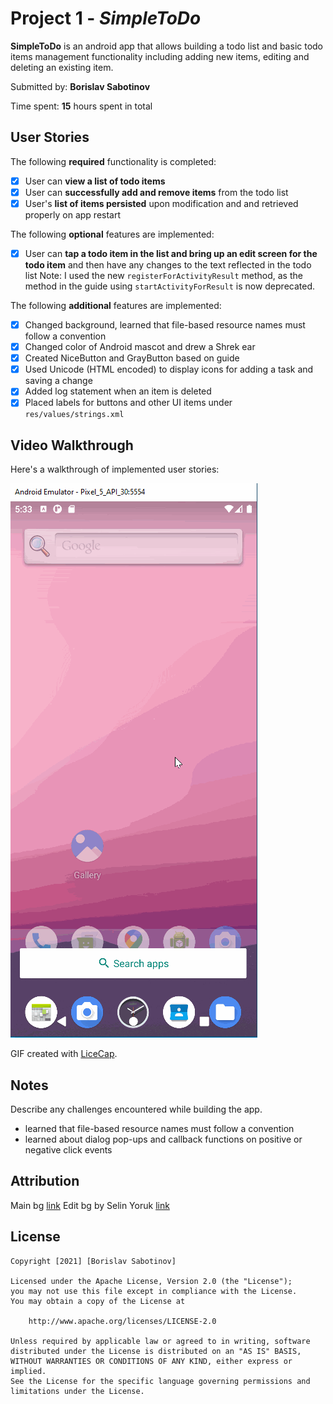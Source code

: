 # Project 1 - *SimpleToDo*

**SimpleToDo** is an android app that allows building a todo list and basic todo items management 
functionality including adding new items, editing and deleting an existing item.

Submitted by: **Borislav Sabotinov**

Time spent: **15** hours spent in total

## User Stories

The following **required** functionality is completed:

* [x] User can **view a list of todo items**
* [x] User can **successfully add and remove items** from the todo list
* [x] User's **list of items persisted** upon modification and and retrieved properly on app restart

The following **optional** features are implemented:

* [x] User can **tap a todo item in the list and bring up an edit screen for the todo item** 
  and then have any changes to the text reflected in the todo list
  Note: I used the new `registerForActivityResult` method, as the method in the guide using 
  `startActivityForResult` is now deprecated. 

The following **additional** features are implemented:

* [x] Changed background, learned that file-based resource names must follow a convention
* [x] Changed color of Android mascot and drew a Shrek ear
* [x] Created NiceButton and GrayButton based on guide
* [x] Used Unicode (HTML encoded) to display icons for adding a task and saving a change
* [x] Added log statement when an item is deleted
* [x] Placed labels for buttons and other UI items under `res/values/strings.xml`   

## Video Walkthrough

Here's a walkthrough of implemented user stories:

![Video Walkthrough](app/src/main/res/drawable/app_demo.gif)

GIF created with [LiceCap](http://www.cockos.com/licecap/).

## Notes

Describe any challenges encountered while building the app.

- learned that file-based resource names must follow a convention
- learned about dialog pop-ups and callback functions on positive or negative click events

## Attribution
Main bg [link](https://animesher.com/entry/cute-wallpaper-butterfly-1614462/)
Edit bg by Selin Yoruk [link](https://www.pinterest.com/pin/808607308088873974/)

## License

    Copyright [2021] [Borislav Sabotinov]

    Licensed under the Apache License, Version 2.0 (the "License");
    you may not use this file except in compliance with the License.
    You may obtain a copy of the License at

        http://www.apache.org/licenses/LICENSE-2.0

    Unless required by applicable law or agreed to in writing, software
    distributed under the License is distributed on an "AS IS" BASIS,
    WITHOUT WARRANTIES OR CONDITIONS OF ANY KIND, either express or implied.
    See the License for the specific language governing permissions and
    limitations under the License.